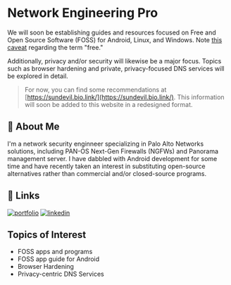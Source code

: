 
# Network Engineering Pro

We will soon be establishing guides and resources focused on Free and Open Source Software (FOSS) for Android, Linux, and Windows. Note [this caveat](https://itsfoss.com/what-is-foss/#free-in-free-and-open-source-software-does-not-mean-free-of-cost) regarding the term "free."

Additionally, privacy and/or security will likewise be a major focus. Topics such as browser hardening and private, privacy-focused DNS services will be explored in detail.

>For now, you can find some recommendations at [https://sundevil.bio.link/](https://sundevil.bio.link/). This information will soon be added to this website in a redesigned format.


## 🚀 About Me
I'm a network security enginneer specializing in Palo Alto Networks solutions, including PAN-OS Next-Gen Firewalls (NGFWs) and Panorama management server. I have dabbled with Android development for some time and have recently taken an interest in substituting open-source alternatives rather than commercial and/or closed-source programs.


## 🔗 Links
[![portfolio](https://img.shields.io/badge/my_portfolio-000?style=for-the-badge&logo=ko-fi&logoColor=white)](https://slopez.bio.link/)
[![linkedin](https://img.shields.io/badge/linkedin-0A66C2?style=for-the-badge&logo=linkedin&logoColor=white)](https://www.linkedin.com/in/scottlopez)


## Topics of Interest

- FOSS apps and programs
- FOSS app guide for Android
- Browser Hardening
- Privacy-centric DNS Services
